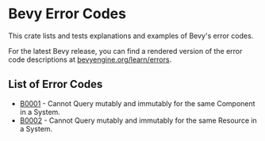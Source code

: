 # Bevy Error Codes

This crate lists and tests explanations and examples of Bevy's error codes.

For the latest Bevy release, you can find a rendered version of the error code descriptions at
[bevyengine.org/learn/errors].

[bevyengine.org/learn/errors]: https://bevyengine.org/learn/errors

## List of Error Codes

- [B0001](B0001.md) - Cannot Query mutably and immutably for the same Component in a System.
- [B0002](B0002.md) - Cannot Query mutably and immutably for the same Resource in a System.
